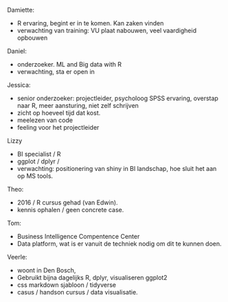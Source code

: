 Damiette:

- R ervaring, begint er in te komen. Kan zaken vinden 
- verwachting van training: VU plaat nabouwen, veel vaardigheid opbouwen

Daniel:

- onderzoeker. ML and Big data with R
- verwachting, sta er open in

Jessica:

- senior onderzoeker: projectleider, psycholoog SPSS ervaring, overstap naar R, meer aansturing, niet zelf schrijven
- zicht op hoeveel tijd dat kost.
- meelezen van code
- feeling voor het projectleider

Lizzy

- BI specialist / R 
- ggplot / dplyr / 
- verwachting: positionering van shiny in BI landschap, hoe sluit het aan op MS tools.


Theo:

- 2016 / R cursus gehad (van Edwin).
- kennis ophalen / geen concrete case.


Tom:

- Business Intelligence Compentence Center
- Data platform, wat is er vanuit de techniek nodig om dit te kunnen doen.

Veerle:

- woont in Den Bosch, 
- Gebruikt bijna dagelijks R, dplyr, visualiseren ggplot2
- css markdown sjabloon  / tidyverse 
- casus / handson cursus / data visualisatie.








